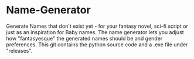 # Name-Generator
Generate Names that don't exist yet - for your fantasy novel, sci-fi script or just as an inspiration for Baby names. The name generator lets you adjust how "fantasyesque" the generated names should be and gender preferences. 
This git contains the python source code and a .exe file under "releases".
